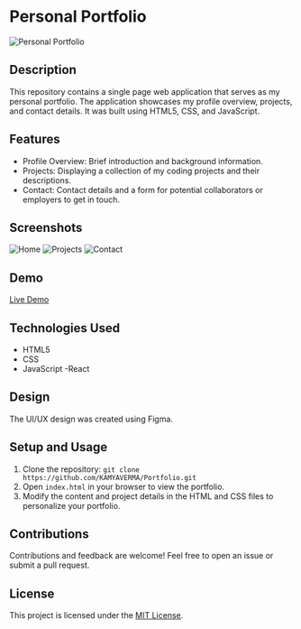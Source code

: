 # Personal Portfolio

![Personal Portfolio](portfolio-screenshot.png)

## Description

This repository contains a single page web application that serves as my personal portfolio. The application showcases my profile overview, projects, and contact details. It was built using HTML5, CSS, and JavaScript.

## Features

- Profile Overview: Brief introduction and background information.
- Projects: Displaying a collection of my coding projects and their descriptions.
- Contact: Contact details and a form for potential collaborators or employers to get in touch.

## Screenshots

![Home](screenshots/home.png)
![Projects](screenshots/projects.png)
![Contact](screenshots/contact.png)

## Demo

[Live Demo](https://kamayverma.netlify.app/)

## Technologies Used

- HTML5
- CSS
- JavaScript
-React

## Design

The UI/UX design was created using Figma.

## Setup and Usage

1. Clone the repository: `git clone https://github.com/KAMYAVERMA/Portfolio.git`
2. Open `index.html` in your browser to view the portfolio.
3. Modify the content and project details in the HTML and CSS files to personalize your portfolio.

## Contributions

Contributions and feedback are welcome! Feel free to open an issue or submit a pull request.

## License

This project is licensed under the [MIT License](LICENSE).
